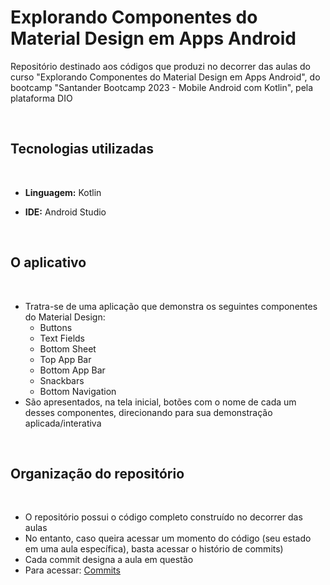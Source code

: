 # Explorando Componentes do Material Design em Apps Android 
Repositório destinado aos códigos que produzi no decorrer das aulas do curso "Explorando Componentes do Material Design em Apps Android", do bootcamp "Santander Bootcamp 2023 - Mobile Android com Kotlin", pela plataforma DIO

<br>

## Tecnologias utilizadas

<br>

* **Linguagem:** Kotlin
- **IDE:** Android Studio

<br>

## O aplicativo

<br>

* Tratra-se de uma aplicação que demonstra os seguintes componentes do Material Design:
  * Buttons
  * Text Fields
  * Bottom Sheet
  * Top App Bar
  * Bottom App Bar
  * Snackbars
  * Bottom Navigation
* São apresentados, na tela inicial, botões com o nome de cada um desses componentes, direcionando para sua demonstração aplicada/interativa

<br>

## Organização do repositório

<br>

* O repositório possui o código completo construído no decorrer das aulas
* No entanto, caso queira acessar um momento do código (seu estado em uma aula específica), basta acessar o histório de commits)
* Cada commit designa a aula em questão
* Para acessar: [Commits](https://github.com/jessicaraissapessoa/ganhando-produtividade-com-Android-Jetpack-Bootcamp-Santander-DIO-2023/activity?ref=main)
